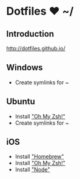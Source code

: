 # Dotfiles ❤ ~/

## Introduction

http://dotfiles.github.io/

## Windows

- Create symlinks for ~

## Ubuntu

- Install ["Oh My Zsh!"](https://ohmyz.sh/)
- Create symlinks for ~

## iOS

- Install ["Homebrew"](https://brew.sh/)
- Install ["Oh My Zsh!"](https://ohmyz.sh/)
- Install ["Node"](https://nodejs.org/)
